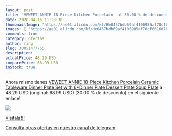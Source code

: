 ```yaml
---
layout: post
title: 'VEWEET ANNIE 18-Piece Kitchen Porcelain  al 30.00 % de descuento'
date: 2020-04-16 11:28:30
thumbnailImage: 'https://ae01.alicdn.com/kf/He0457bdb69af4106985af78cf6616d7bx/VEWEET-ANNIE-18-Piece-Kitchen-Porcelain-Ceramic-Tableware-Dinner-Plate-Set-with-6-Dinner-Plate-Dessert.jpg_350x350._SL200_.jpg'
images: [ 'https://ae01.alicdn.com/kf/He0457bdb69af4106985af78cf6616d7bx/VEWEET-ANNIE-18-Piece-Kitchen-Porcelain-Ceramic-Tableware-Dinner-Plate-Set-with-6-Dinner-Plate-Dessert.jpg_350x350._SL200_.jpg' ]
comments: true
category: ofertas
author: ring
slug: 33051477765
description:
actualPrice: 48.29 USD
comparePrice: 68.99 USD
inStock: true
---
```


Ahora mismo tienes [VEWEET ANNIE 18-Piece Kitchen Porcelain Ceramic Tableware Dinner Plate Set with 6*Dinner Plate Dessert Plate Soup Plate](https://www.amazon.com/dp/33051477765/?tag=redken08-20) a 48.29 USD (original: 68.99 USD) (30.00 %  de descuento) en el siguiente enlace!

[![](https://ae01.alicdn.com/kf/He0457bdb69af4106985af78cf6616d7bx/VEWEET-ANNIE-18-Piece-Kitchen-Porcelain-Ceramic-Tableware-Dinner-Plate-Set-with-6-Dinner-Plate-Dessert.jpg_350x350._SL200_.jpg)](https://www.amazon.com/dp/33051477765/?tag=redken08-20)

[Visítala!!!](https://www.amazon.com/dp/33051477765/?tag=redken08-20)

[Consulta otras ofertas en nuestro canal de telegram](https://t.me/s/ofertas25)
